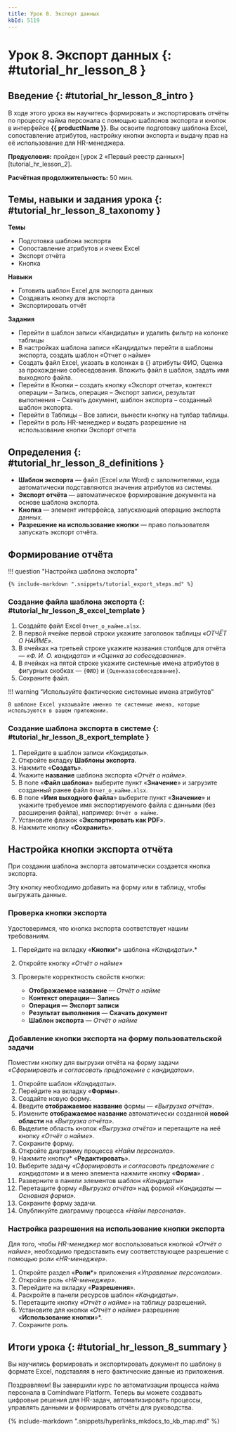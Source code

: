 ```yaml
---
title: Урок 8. Экспорт данных
kbId: 5119
---
```


# Урок 8. Экспорт данных {: #tutorial_hr_lesson_8 }

## Введение {: #tutorial_hr_lesson_8_intro }

В ходе этого урока вы научитесь формировать и экспортировать отчёты по процессу найма персонала с помощью шаблонов экспорта и кнопок в интерфейсе **{{ productName }}**. Вы освоите подготовку шаблона Excel, сопоставление атрибутов, настройку кнопки экспорта и выдачу прав на её использование для HR-менеджера.

**Предусловия:** пройден [урок 2 «Первый реестр данных»][tutorial_hr_lesson_2].

**Расчётная продолжительность:** 50 мин.

## Темы, навыки и задания урока {: #tutorial_hr_lesson_8_taxonomy }

**Темы**

- Подготовка шаблона экспорта
- Сопоставление атрибутов и ячеек Excel
- Экспорт отчёта
- Кнопка

**Навыки**

- Готовить шаблон Excel для экспорта данных
- Создавать кнопку для экспорта
- Экспортировать отчёт

**Задания**

- Перейти в шаблон записи «Кандидаты» и удалить фильтр на колонке таблицы
- В настройках шаблона записи «Кандидаты» перейти в шаблоны экспорта, создать шаблон «Отчет о найме»
- Создать файл Excel, указать в колонках в {} атрибуты ФИО, Оценка за прохождение  собеседования. Вложить файл в шаблон, задать имя выходного файла.
- Перейти в Кнопки – создать кнопку «Экспорт отчета», контекст операции – Запись, операция – Экспорт записи, результат выполнения – Скачать документ, шаблон экспорта – созданный шаблон экспорта.
- Перейти в Таблицы – Все записи, вынести кнопку на тулбар таблицы.
- Перейти в роль HR-менеджер и выдать разрешение на использование кнопки Экспорт отчета

## Определения {: #tutorial_hr_lesson_8_definitions }

- **Шаблон экспорта** — файл (Excel или Word) с заполнителями, куда автоматически подставляются значения атрибутов из системы.
- **Экспорт отчёта** — автоматическое формирование документа на основе шаблона экспорта.
- **Кнопка** — элемент интерфейса, запускающий операцию экспорта данных.
- **Разрешение на использование кнопки** — право пользователя запускать экспорт отчёта.

## Формирование отчёта

!!! question "Настройка шаблона экспорта"
    
    {% include-markdown ".snippets/tutorial_export_steps.md" %}

### Создание файла шаблона экспорта {: #tutorial_hr_lesson_8_excel_template }

1. Создайте файл Excel `Отчет_о_найме.xlsx`.
2. В первой ячейке первой строки укажите заголовок таблицы _«ОТЧЁТ О НАЙМЕ»_.
3. В ячейках на третьей строке укажите названия столбцов для отчёта — _«Ф. И. О. кандидата»_ и _«Оценка за собеседование»_.
4. В ячейках на пятой строке укажите системные имена атрибутов в фигурных скобках — `{ФИО}` и `{Оценказасобеседование}`.
5. Сохраните файл.

!!! warning "Используйте фактические системные имена атрибутов"

    В шаблоне Excel указывайте именно те системные имена, которые используются в вашем приложении.

### Создание шаблона экспорта в системе {: #tutorial_hr_lesson_8_export_template }

1. Перейдите в шаблон записи _«Кандидаты»_.
2. Откройте вкладку **Шаблоны экспорта**.
3. Нажмите «**Создать**».
4. Укажите **название** шаблона экспорта _«Отчёт о найме»_.
5. В поле «**Файл шаблона**» выберите пункт «**Значение**»  и загрузите созданный ранее файл `Отчет_о_найме.xlsx`.
6. В поле «**Имя выходного файла**» выберите пункт «**Значение**» и укажите требуемое имя экспортируемого файла с данными (без расширения файла), например: `Отчёт о найме`.
7. Установите флажок «**Экспортировать как PDF**».
8. Нажмите кнопку «**Сохранить**».

## Настройка кнопки экспорта отчёта

При создании шаблона экспорта автоматически создается кнопка экспорта.

Эту кнопку необходимо добавить на форму или в таблицу, чтобы выгружать данные.

### Проверка кнопки экспорта

Удостоверимся, что кнопка экспорта соответствует нашим требованиям.

1. Перейдите на вкладку «**Кнопки***» шаблона _«Кандидаты»_.*
2. Откройте кнопку _«Отчёт о найме»_
3. Проверьте корректность свойств кнопки:

    - **Отображаемое название** — _Отчёт о найме_
    - **Контекст операции**— **Запись**
    - **Операция —** **Экспорт записи**
    - **Результат выполнения** — **Скачать документ**
    - **Шаблон экспорта** — _Отчёт о найме_

### Добавление кнопки экспорта на форму пользовательской задачи

Поместим кнопку для выгрузки отчёта на форму задачи _«Сформировать и согласовать предложение с кандидатом»_.

1. Откройте шаблон _«Кандидаты»_.
2. Перейдите на вкладку «**Формы**».
3. Создайте новую форму.
4. Введите **отображаемое название** формы — _«Выгрузка отчёта»_.
5. Измените **отображаемое название** автоматически созданной **новой области** на _«Выгрузка отчёта»_.
6. Выделите область кнопок _«Выгрузка отчёта»_ и перетащите на неё кнопку _«Отчёт о найме»_.
7. Сохраните форму.
8. Откройте диаграмму процесса _«Найм персонала»_.
9. Нажмите кнопку* «**Редактировать**».
10. Выберите задачу _«Сформировать и согласовать предложение с кандидатом»_ и в меню элемента нажмите кнопку «**Форма**» <i class="fa-light fa-newspaper">‌</i>.
11. Разверните в панели элементов шаблон _«Кандидаты»_
12. Перетащите форму _«Выгрузка отчёта»_ над формой _«Кандидаты — Основная форма»_.
13. Сохраните форму задачи.
14. Опубликуйте диаграмму процесса _«Найм персонала»_.

### Настройка разрешения на использование кнопки экспорта

Для того, чтобы _HR-менеджер_ мог воспользоваться кнопкой _«Отчёт о найме»_, необходимо предоставить ему соответствующее разрешение с помощью роли _«HR-менеджер»_.

1. Откройте раздел «**Роли***» приложения _«Управление персоналом»_.
2. Откройте роль _«HR-менеджер»_.
3. Перейдите на вкладку «**Разрешения**».
4. Раскройте в панели ресурсов шаблон _«Кандидаты»_.
5. Перетащите кнопку _«Отчёт о найме»_ на таблицу разрешений.
6. Установите для кнопки _«Отчёт о найме»_ разрешение «**Использование кнопки**»*.
7. Сохраните роль.

## Итоги урока {: #tutorial_hr_lesson_8_summary }

Вы научились формировать и экспортировать документ по шаблону в формате Excel, подставляя в него фактические данные из приложения.

Поздравляем! Вы завершили курс по автоматизации процесса найма персонала в Comindware Platform. Теперь вы можете создавать цифровые решения для HR-задач, автоматизировать процессы, управлять данными и формировать отчёты для руководства.

{% include-markdown ".snippets/hyperlinks_mkdocs_to_kb_map.md" %}
